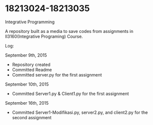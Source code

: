 # 18213024-18213035
Integrative Programming


A repository built as a media to save codes from assignments in II3160(Integrative Programing) Course.


Log:

September 9th, 2015
  - Repository created
  - Committed Readme
  - Committed server.py for the first assignment

September 10th, 2015
  - Committed Server1.py & Client1.py for the first assignment

September 16th, 2015
  - Committed Server1-Modifikasi.py, server2.py, and client2.py for the second assignment
  

